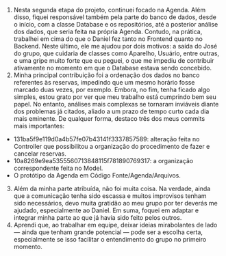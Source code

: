 1) Nesta segunda etapa do projeto, continuei focado na Agenda. Além disso, fiquei responsável também pela parte do banco de dados, desde o início, com a classe Database e os repositórios, até a posterior análise dos dados, que seria feita na própria Agenda. Contudo, na prática, trabalhei em cima do que o Daniel fez tanto no Frontend quanto no Backend. Neste último, ele me ajudou por dois motivos: a saída do José do grupo, que cuidaria de classes como Aparelho, Usuário, entre outras, e uma gripe muito forte que eu peguei, o que me impediu de contribuir ativamente no momento em que o Database estava sendo concebido.
2) Minha principal contribuição foi a ordenação dos dados no banco referentes às reservas, impedindo que um mesmo horário fosse marcado duas vezes, por exemplo. Embora, no fim, tenha ficado algo simples, estou grato por ver que meu trabalho está cumprindo bem seu papel. No entanto, análises mais complexas se tornaram inviáveis diante dos problemas já citados, aliado a um prazo de tempo curto cada dia mais eminente. De qualquer forma, destaco três dos meus commits mais importantes:
- 131ba5f9e119d0a4b57fe07b43141f3337857589: alteração feita no Controller que possibilitou a organização do procedimento de fazer e cancelar reservas.
- 10a8269e9ea5355560713848115f781890769317: a organização correspondente feita no Model.
- O protótipo da Agenda em Código Fonte/Agenda/Arquivos.
3) Além da minha parte atribuída, não foi muita coisa. Na verdade, ainda que a comunicação tenha sido escassa e muitos improvisos tenham sido necessários, devo muita gratidão ao meu grupo por ter deverás me ajudado, especialmente ao Daniel. Em suma, foquei em adaptar e integrar minha parte ao que já havia sido feito pelos outros.
4) Aprendi que, ao trabalhar em equipe, deixar ideias mirabolantes de lado — ainda que tenham grande potencial — pode ser a escolha certa, especialmente se isso facilitar o entendimento do grupo no primeiro momento.
